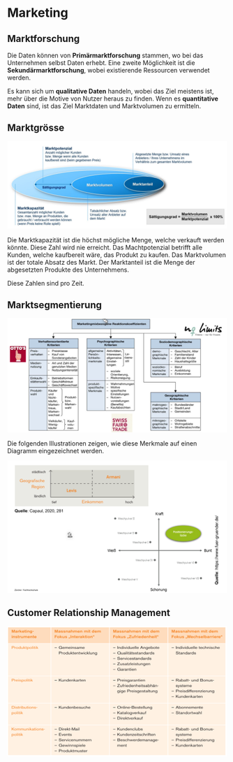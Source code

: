 # Marketing

## Marktforschung

Die Daten können von **Primärmarktforschung** stammen, wo bei das Unternehmen selbst Daten erhebt. Eine zweite Möglichkeit ist die **Sekundärmarktforschung**, wobei existierende Ressourcen verwendet werden.

Es kann sich um **qualitative Daten** handeln, wobei das Ziel  meistens ist, mehr über die Motive von Nutzer heraus zu finden. Wenn es **quantitative Daten** sind, ist das Ziel Marktdaten und Marktvolumen zu ermitteln.

## Marktgrösse

![image-20230317103125397](res/Marketing/image-20230317103125397.png)

Die Marktkapazität ist die höchst mögliche Menge, welche verkauft werden könnte. Diese Zahl wird nie erreicht. Das Machtpotenzial betrifft alle Kunden, welche kaufbereit wäre, das Produkt zu kaufen. Das Marktvolumen ist der totale Absatz des Markt. Der Marktanteil ist die Menge der abgesetzten Produkte des Unternehmens.

Diese Zahlen sind pro Zeit.

## Marktsegmentierung

![image-20230317103850273](res/Marketing/image-20230317103850273.png)

Die folgenden Illustrationen zeigen, wie diese Merkmale auf einen Diagramm eingezeichnet werden. 

![image-20230317104546439](res/Marketing/image-20230317104546439.png)

## Customer Relationship Management

![image-20230324113628071](res/Marketing/image-20230324113628071.png)
